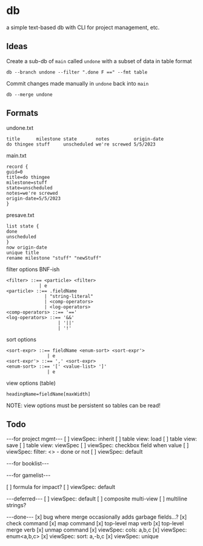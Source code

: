 # db
a simple text-based db with CLI for project management, etc.

## Ideas

Create a sub-db of `main` called `undone` with a subset of data in table format

`db --branch undone --filter ".done F ==" --fmt table`

Commit changes made manually in `undone` back into `main`

`db --merge undone`

## Formats

undone.txt
```
title      milestone state       notes         origin-date
do thingee stuff     unscheduled we're screwed 5/5/2023
```

main.txt
```
record {
guid=0
title=do thingee
milestone=stuff
state=unscheduled
notes=we're screwed
origin-date=5/5/2023
}
```

presave.txt
```
list state {
done
unscheduled
}
now origin-date
unique title
rename milestone "stuff" "newStuff"
```

filter options BNF-ish
```
<filter> ::== <particle> <filter>
            | e
<particle> ::== .fieldName
              | "string-literal"
              | <comp-operators>
              | <log-operators>
<comp-operators> ::== '=='
<log-operators> ::== '&&'
                   | '||'
                   | '!'
```

sort options
```
<sort-expr> ::== fieldName <enum-sort> <sort-expr'>
               | e
<sort-expr'> ::== ',' <sort-expr>
<enum-sort> ::== '[' <value-list> ']'
               | e
```

view options (table)
```
headingName=fieldName[maxWidth]
```
NOTE: view options must be persistent so tables can be read!

## Todo
---for project mgmt---
[ ] viewSpec: inherit
[ ] table view: load
[ ] table view: save
[ ] table view: viewSpec
[ ] viewSpec: checkbox field when value
[ ] viewSpec: filter: <<RPN>> - done or not
[ ] viewSpec: default<now>

---for booklist---

---for gamelist---

[ ] formula for impact?
[ ] viewSpec: default

---deferred---
[ ] viewSpec: default<random>
[ ] composite multi-view
[ ] multiline strings?

---done---
[x] bug where merge occasionally adds garbage fields...?
[x] check command
[x] map command
[x] top-level map verb
[x] top-level merge verb
[x] unmap command
[x] viewSpec: cols: a,b,c
[x] viewSpec: enum<a,b,c>
[x] viewSpec: sort: a,-b,c
[x] viewSpec: unique
